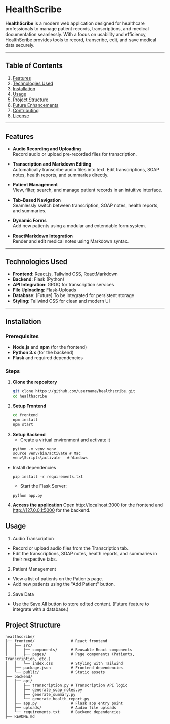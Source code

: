 # HealthScribe

**HealthScribe** is a modern web application designed for healthcare professionals to manage patient records, transcriptions, and medical documentation seamlessly. With a focus on usability and efficiency, HealthScribe provides tools to record, transcribe, edit, and save medical data securely.

---

## Table of Contents

1. [Features](#features)
2. [Technologies Used](#technologies-used)
3. [Installation](#installation)
4. [Usage](#usage)
5. [Project Structure](#project-structure)
6. [Future Enhancements](#future-enhancements)
7. [Contributing](#contributing)
8. [License](#license)

---

## Features

- **Audio Recording and Uploading**  
  Record audio or upload pre-recorded files for transcription.

- **Transcription and Markdown Editing**  
  Automatically transcribe audio files into text. Edit transcriptions, SOAP notes, health reports, and summaries directly.

- **Patient Management**  
  View, filter, search, and manage patient records in an intuitive interface.

- **Tab-Based Navigation**  
  Seamlessly switch between transcription, SOAP notes, health reports, and summaries.

- **Dynamic Forms**  
  Add new patients using a modular and extendable form system.

- **ReactMarkdown Integration**  
  Render and edit medical notes using Markdown syntax.

---

## Technologies Used

- **Frontend**: React.js, Tailwind CSS, ReactMarkdown
- **Backend**: Flask (Python)
- **API Integration**: GROQ for transcription services
- **File Uploading**: Flask-Uploads
- **Database**: (Future) To be integrated for persistent storage
- **Styling**: Tailwind CSS for clean and modern UI

---

## Installation

### Prerequisites

- **Node.js** and **npm** (for the frontend)
- **Python 3.x** (for the backend)
- **Flask** and required dependencies

### Steps

1. **Clone the repository**
   ```bash
   git clone https://github.com/username/healthscribe.git
   cd healthscribe


2. **Setup Frontend**
      ```bash
   cd frontend
   npm install
   npm start


3. **Setup Backend**
   - Create a virtual environment and activate it
   ```
   python -m venv venv
   source venv/bin/activate # Mac
   venv\Scripts\activate   # Windows
   ```

  - Install dependencies
    ```
    pip install -r requirements.txt
    ```

    - Start the Flask Server:
    ```
    python app.py
    ```

4. **Access the application**
Open http://localhost:3000 for the frontend and http://127.0.0.1:5000 for the backend.

## Usage
1. Audio Transcription

- Record or upload audio files from the Transcription tab.
- Edit the transcriptions, SOAP notes, health reports, and summaries in their respective tabs.


2. Patient Management

- View a list of patients on the Patients page.
- Add new patients using the "Add Patient" button.

3. Save Data

- Use the Save All button to store edited content. (Future feature to integrate with a database.)


## Project Structure
```
healthscribe/
├── frontend/                # React frontend
│   ├── src/
│   │   ├── components/      # Reusable React components
│   │   ├── pages/           # Page components (Patients, Transcription, etc.)
│   │   └── index.css        # Styling with Tailwind
│   ├── package.json         # Frontend dependencies
│   └── public/              # Static assets
├── backend/
│   ├── api/
│   │   ├── transcription.py # Transcription API logic
│   │   ├── generate_soap_notes.py
│   │   ├── generate_summary.py
│   │   └── generate_health_report.py
│   ├── app.py               # Flask app entry point
│   ├── uploads/             # Audio file uploads
│   └── requirements.txt     # Backend dependencies
├── README.md
```

